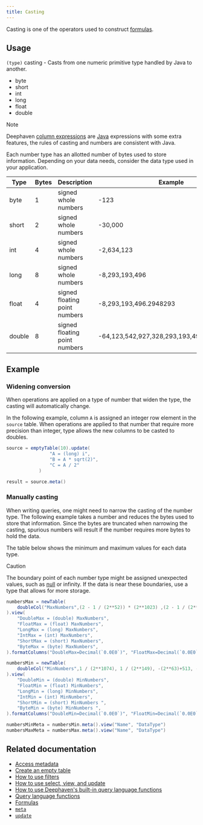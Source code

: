 ```yaml
---
title: Casting
---
```


Casting is one of the operators used to construct [formulas](../../../how-to-guides/formulas-how-to.md).

## Usage

`(type)` casting - Casts from one numeric primitive type handled by Java to another.

- byte
- short
- int
- long
- float
- double

> [!NOTE]
> Deephaven [column expressions](../../../how-to-guides/use-select-view-update.md) are [Java](https://docs.oracle.com/javase/specs/jls/se7/html/jls-5.html#jls-5.5) expressions with some extra features, the rules of casting and numbers are consistent with Java.

Each number type has an allotted number of bytes used to store information. Depending on your data needs, consider the data type used in your application.

| Type   | Bytes | Description                   | Example                                    | Example                                   |
| ------ | ----- | ----------------------------- | ------------------------------------------ | ----------------------------------------- |
| byte   | 1     | signed whole numbers          | -123                                       | 123                                       |
| short  | 2     | signed whole numbers          | -30,000                                    | 30,000                                    |
| int    | 4     | signed whole numbers          | -2,634,123                                 | 2,634,123                                 |
| long   | 8     | signed whole numbers          | -8,293,193,496                             | 8,293,193,496                             |
| float  | 4     | signed floating point numbers | -8,293,193,496.2948293                     | 8,293,193,496.2948293                     |
| double | 8     | signed floating point numbers | -64,123,542,927,328,293,193,496.2948293231 | 64,123,542,927,328,293,193,496.2948293231 |

## Example

### Widening conversion

When operations are applied on a type of number that widen the type, the casting will automatically change.

In the following example, column `A` is assigned an integer row element in the `source` table. When operations are applied to that number that require more precision than integer, type allows the new columns to be casted to doubles.

```groovy order=source,result
source = emptyTable(10).update(
                "A = (long) i",
                "B = A * sqrt(2)",
                "C = A / 2"
            )

result = source.meta()
```

### Manually casting

When writing queries, one might need to narrow the casting of the number type. The following example takes a number and reduces the bytes used to store that information. Since the bytes are truncated when narrowing the casting, spurious numbers will result if the number requires more bytes to hold the data.

The table below shows the minimum and maximum values for each data type.

> [!CAUTION]
> The boundary point of each number type might be assigned unexpected values, such as [null](../types/nulls.md) or infinity. If the data is near these boundaries, use a type that allows for more storage.

```groovy order=numbersMax,numbersMin,numbersMinMeta,numbersMaxMeta
numbersMax = newTable(
    doubleCol("MaxNumbers",(2 - 1 / (2**52)) * (2**1023) ,(2 - 1 / (2**23)) * (2**127), (2**63) - 1, (2**31)-1, (2**15) - 1, (2**7) - 1),
).view(
    "DoubleMax = (double) MaxNumbers",
    "FloatMax = (float) MaxNumbers",
    "LongMax = (long) MaxNumbers",
    "IntMax = (int) MaxNumbers",
    "ShortMax = (short) MaxNumbers",
    "ByteMax = (byte) MaxNumbers",
).formatColumns("DoubleMax=Decimal(`0.0E0`)", "FloatMax=Decimal(`0.0E0`)", "LongMax=Decimal(`0.0E0`)")

numbersMin = newTable(
    doubleCol("MinNumbers",1 / (2**1074), 1 / (2**149), -(2**63)+513, -(2**31)+2, -1*(2**15)+1, -(2**7)+1)
).view(
    "DoubleMin = (double) MinNumbers",
    "FloatMin = (float) MinNumbers",
    "LongMin = (long) MinNumbers",
    "IntMin = (int) MinNumbers",
    "ShortMin = (short) MinNumbers ",
    "ByteMin = (byte) MinNumbers ",
).formatColumns("DoubleMin=Decimal(`0.0E0`)", "FloatMin=Decimal(`0.0E0`)", "LongMin=Decimal(`0.0E0`)")

numbersMinMeta = numbersMin.meta().view("Name", "DataType")
numbersMaxMeta = numbersMax.meta().view("Name", "DataType")
```

## Related documentation

- [Access metadata](../../../how-to-guides/metadata.md)
- [Create an empty table](../../../how-to-guides/new-and-empty-table.md#emptytable)
- [How to use filters](../../../how-to-guides/use-filters.md)
- [How to use select, view, and update](../../../how-to-guides/use-select-view-update.md)
- [How to use Deephaven's built-in query language functions](../../../how-to-guides/query-language-functions.md)
- [Query language functions](../query-library/query-language-function-reference.md)
- [Formulas](../../../how-to-guides/formulas-how-to.md)
- [`meta`](../../table-operations/metadata/meta.md)
- [`update`](../../table-operations/select/update.md)

<!-- TODO: [514](https://github.com/deephaven/deephaven.io/issues/514)link to "Filters" and "Select" generally in docs #514-->
